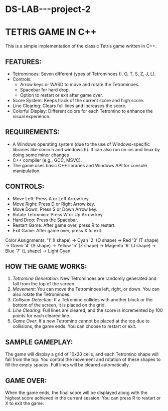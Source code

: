 # DS-LAB---project-2
TETRIS GAME IN C++
=================

This is a simple implementation of the classic Tetris game written in C++.

FEATURES:
--------
- Tetrominoes: Seven different types of Tetrominoes (I, O, T, S, Z, J, L).
- Controls:
  - Arrow keys or WASD to move and rotate the Tetrominoes.
  - Spacebar for hard drop.
  - Option to restart or exit after game over.
- Score System: Keeps track of the current score and high score.
- Line Clearing: Clears full lines and increases the score.
- Colorful Display: Different colors for each Tetromino to enhance the visual experience.

REQUIREMENTS:
-------------
- A Windows operating system (due to the use of Windows-specific libraries like conio.h and windows.h). It can also run on ios and linux by doing some minor changes
- C++ compiler (e.g., GCC, MSVC).
- The game uses basic C++ libraries and Windows API for console manipulation.

CONTROLS:
---------
- Move Left: Press A or Left Arrow key.
- Move Right: Press D or Right Arrow key.
- Move Down: Press S or Down Arrow key.
- Rotate Tetromino: Press W or Up Arrow key.
- Hard Drop: Press the Spacebar.
- Restart Game: After game over, press R to restart.
- Exit Game: After game over, press X to exit.

Color Assignments:
'1' (I shape) → Cyan
'2' (O shape) → Red
'3' (T shape) → Green
'4' (S shape) → Yellow
'5' (Z shape) → Magenta
'6' (J shape) → Blue
'7' (L shape) → Light Cyan

HOW THE GAME WORKS:
-------------------
1. *Tetromino Generation*: New Tetrominoes are randomly generated and fall from the top of the screen.
2. *Movement*: You can move the Tetrominoes left, right, or down. You can also rotate the Tetrominoes.
3. *Collision Detection*: If a Tetromino collides with another block or the bottom of the screen, it is placed on the grid.
4. *Line Clearing*: Full lines are cleared, and the score is incremented by 100 points for each cleared line.
5. *Game Over*: If a new Tetromino cannot be placed at the top due to collisions, the game ends. You can choose to restart or exit.

SAMPLE GAMEPLAY:
----------------
The game will display a grid of 10x20 cells, and each Tetromino shape will fall from the top. You control the movement and rotation of these shapes to fill the empty spaces. Full lines will be cleared automatically.

GAME OVER:
----------
When the game ends, the final score will be displayed along with the highest score achieved in the current session. You can press R to restart or X to exit the game.

